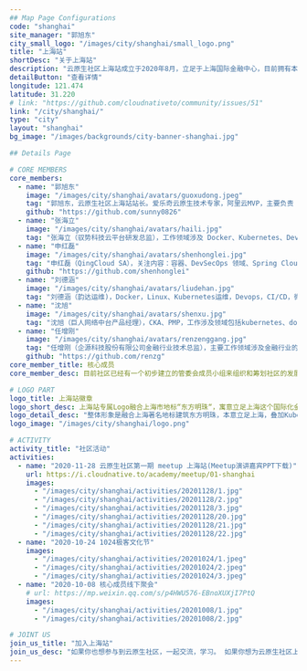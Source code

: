 ```yaml
---
## Map Page Configurations
code: "shanghai"
site_manager: "郭旭东"
city_small_logo: "/images/city/shanghai/small_logo.png"
title: "上海站"
shortDesc: "关于上海站"
description: "云原生社区上海站成立于2020年8月，立足于上海国际金融中心，目前拥有本地成员200多人。我们致力于汇聚上海优秀云原生人才，连接云原生开源社区与开发者，通过丰富多样化的社区交流与线下互动活动，促进云原生技术知识的分享、推广和实践！同时我们热烈欢迎上海云原生技术企业的加入，积极参与云原生社区的建设、知识分享等。"
detailButton: "查看详情"
longitude: 121.474
latitude: 31.220
# link: "https://github.com/cloudnativeto/community/issues/51"
link: "/city/shanghai/"
type: "city"
layout: "shanghai"
bg_image: "/images/backgrounds/city-banner-shanghai.jpg"

## Details Page

# CORE MEMBERS
core_members:
  - name: "郭旭东"
    image: "/images/city/shanghai/avatars/guoxudong.jpeg"
    tag: "郭旭东，云原生社区上海站站长。爱乐奇云原生技术专家，阿里云MVP，主要负责 devops 及云原生领域建设，涉及各种云原生工具、Kubernetes、Istio、OAM 等，致力于提升研发及运维效率，优化交付的质量及体验。"
    github: "https://github.com/sunny0826"
  - name: "张海立"
    image: "/images/city/shanghai/avatars/haili.jpg"
    tag: "张海立（驭势科技云平台研发总监），工作领域涉及 Docker、Kubernetes、DevOps、Helm、kind、Ngnix 等，可以协助社区成员解决此领域涉及到的相关问题。"
  - name: "申红磊"
    image: "/images/city/shanghai/avatars/shenhonglei.jpg"
    tag: "申红磊（QingCloud SA），关注内容：容器、DevSecOps 领域、Spring Cloud、Istio 以及微服务中间件；行业解决方案和发展趋势，云上架构的规划与设计，微服务方案与咨询等。"
    github: "https://github.com/shenhonglei"
  - name: "刘德涵"
    image: "/images/city/shanghai/avatars/liudehan.jpg"
    tag: "刘德涵（韵达运维)，Docker，Linux、Kubernetes运维，Devops，CI/CD，微服务应用部署，链路监控、helm，基础架构设计，快速定位运维相关问题，多年的运维操作经验，协助社区成员解决相关问题。"
  - name: "沈旭"
    image: "/images/city/shanghai/avatars/shenxu.jpg"
    tag: "沈旭（巨人网络中台产品经理），CKA、PMP，工作涉及领域包括kubernetes、docker、云原生、serverless等；可以协助社区成员解决操作、原理、知识及布道相关问题。"
  - name: "任增刚"
    image: "/images/city/shanghai/avatars/renzenggang.jpg"
    tag: "任增刚（企源科技股份有限公司金融行业技术总监），主要工作领域涉及金融行业的云原生架构（Docker、Kubernets、PCF、OpenShift）、DevOPS、Jenkins（Pipeline）、微服务应用架构及部署实践、NPM等等。"
    github: "https://github.com/renzg"
core_member_title: 核心成员
core_member_desc: 目前社区已经有一个初步建立的管委会成员小组来组织和筹划社区的发展及相关社区活动。我们渴望有更多的核心成员加入，一起来努力把上海云原生社区发展壮大，为云原生的普及撒播知识的种子，促进云原生落地，开花，结果。

# LOGO PART
logo_title: 上海站徽章
logo_short_desc: 上海站专属Logo融合上海市地标“东方明珠“，寓意立足上海这个国际化金融中心，以社区化的方式布道云原生。
logo_detail_desc: "整体形象是融合上海著名地标建筑东方明珠，本意立足上海，叠加Kubernets、云等元素，寓意发挥上海云原生社区优势普及云原生技术并形成云原生技术的知识“辐射” 。<br/> "
logo_image: "/images/city/shanghai/logo.png"

# ACTIVITY
activity_title: "社区活动"
activities:
  - name: "2020-11-28 云原生社区第一期 meetup 上海站(Meetup演讲嘉宾PPT下载)"
    url: https://i.cloudnative.to/academy/meetup/01-shanghai
    images:
      - "/images/city/shanghai/activities/20201128/1.jpg"
      - "/images/city/shanghai/activities/20201128/2.jpg"
      - "/images/city/shanghai/activities/20201128/3.jpg"
      - "/images/city/shanghai/activities/20201128/20.jpg"
      - "/images/city/shanghai/activities/20201128/21.jpg"
      - "/images/city/shanghai/activities/20201128/22.jpg"
  - name: "2020-10-24 1024极客文化节"
    images:
      - "/images/city/shanghai/activities/20201024/1.jpeg"
      - "/images/city/shanghai/activities/20201024/2.jpeg"
      - "/images/city/shanghai/activities/20201024/3.jpeg"
  - name: "2020-10-08 核心成员线下聚会"
    # url: https://mp.weixin.qq.com/s/p4HWU576-EBnoXUXjI7PtQ
    images:
      - "/images/city/shanghai/activities/20201008/1.jpg"
      - "/images/city/shanghai/activities/20201008/2.jpg"

# JOINT US
join_us_title: "加入上海站"
join_us_desc: "如果你也想参与到云原生社区，一起交流，学习。 如果你想为云原生社区上海站贡献自己的一份力量，扫描页面底部的二维码关注云原生社区公众号，在后台回复`上海站`即可加入上海站交流群。"
---
```

